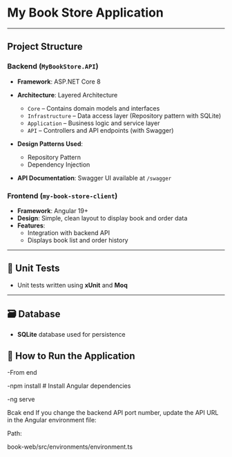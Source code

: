 
# My Book Store Application
---

##  Project Structure

### Backend (`MyBookStore.API`)
- **Framework**: ASP.NET Core 8
- **Architecture**: Layered Architecture
  - `Core` – Contains domain models and interfaces
  - `Infrastructure` – Data access layer (Repository pattern with SQLite)
  - `Application` – Business logic and service layer
  - `API` – Controllers and API endpoints (with Swagger)
- **Design Patterns Used**:
  - Repository Pattern
  - Dependency Injection
    
- **API Documentation**: Swagger UI available at `/swagger`

### Frontend (`my-book-store-client`)
- **Framework**: Angular 19+
- **Design**: Simple, clean layout to display book and order data
- **Features**:
  - Integration with backend API
  - Displays book list and order history

---
## 🧪 Unit Tests

- Unit tests written using **xUnit** and **Moq**
---

## 🗃️ Database

- **SQLite** database used for persistence

## 🚀 How to Run the Application
-From end 

-npm install # Install Angular dependencies

-ng serve

Bcak end 
If you change the backend API port number, update the API URL in the Angular environment file:

Path:

book-web/src/environments/environment.ts
